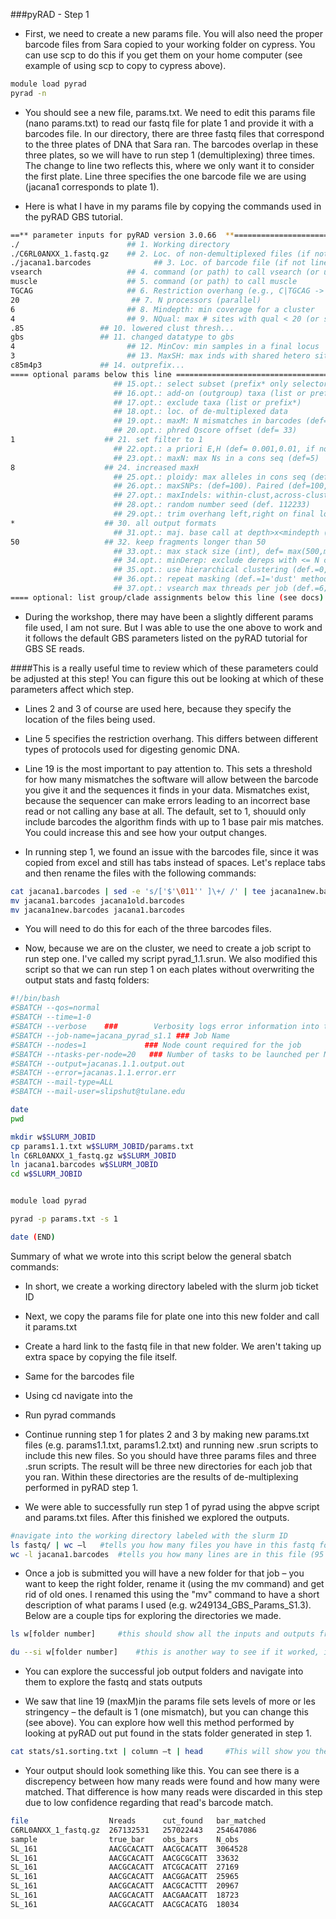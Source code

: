 ###pyRAD - Step 1 

* First, we need to create a new params file. You will also need the proper barcode files from Sara copied to your working folder on cypress. You can use scp to do this if you get them on your home computer (see example of using scp to copy to cypress above).

```bash
module load pyrad
pyrad -n
```

* You should see a new file, params.txt. We need to edit this params file (nano params.txt) to read our fastq file for plate 1 and provide it with a barcodes file. In our directory, there are three fastq files that correspond to the three plates of DNA that Sara ran. The barcodes overlap in these three plates, so we will have to run step 1 (demultiplexing) three times. The change to line two reflects this, where we only want it to consider the first plate. Line three specifies the one barcode file we are using (jacana1 corresponds to plate 1). 

* Here is what I have in my params file by copying the commands used in the pyRAD GBS tutorial.

```bash
==** parameter inputs for pyRAD version 3.0.66  **======================== affected step ==
./                        ## 1. Working directory                                 (all)
./C6RL0ANXX_1.fastq.gz    ## 2. Loc. of non-demultiplexed files (if not line 18)  (s1)
./jacana1.barcodes              ## 3. Loc. of barcode file (if not line 18)             (s1)
vsearch                   ## 4. command (or path) to call vsearch (or usearch)    (s3,s6)
muscle                    ## 5. command (or path) to call muscle                  (s3,s7)
TGCAG                     ## 6. Restriction overhang (e.g., C|TGCAG -> TGCAG)     (s1,s2)
20                         ## 7. N processors (parallel)                           (all)
6                         ## 8. Mindepth: min coverage for a cluster              (s4,s5)
4                         ## 9. NQual: max # sites with qual < 20 (or see line 20)(s2)
.85                 ## 10. lowered clust thresh...
gbs                 ## 11. changed datatype to gbs
4                         ## 12. MinCov: min samples in a final locus             (s7)
3                         ## 13. MaxSH: max inds with shared hetero site          (s7)
c85m4p3             ## 14. outprefix...
==== optional params below this line ===================================  affected step ==
                       ## 15.opt.: select subset (prefix* only selector)            (s2-s7)
                       ## 16.opt.: add-on (outgroup) taxa (list or prefix*)         (s6,s7)
                       ## 17.opt.: exclude taxa (list or prefix*)                   (s7)
                       ## 18.opt.: loc. of de-multiplexed data                      (s2)
                       ## 19.opt.: maxM: N mismatches in barcodes (def= 1)          (s1)
                       ## 20.opt.: phred Qscore offset (def= 33)                    (s2)
1                    ## 21. set filter to 1
                       ## 22.opt.: a priori E,H (def= 0.001,0.01, if not estimated) (s5)
                       ## 23.opt.: maxN: max Ns in a cons seq (def=5)               (s5)
8                    ## 24. increased maxH
                       ## 25.opt.: ploidy: max alleles in cons seq (def=2;see docs) (s4,s5)
                       ## 26.opt.: maxSNPs: (def=100). Paired (def=100,100)         (s7)
                       ## 27.opt.: maxIndels: within-clust,across-clust (def. 3,99) (s3,s7)
                       ## 28.opt.: random number seed (def. 112233)              (s3,s6,s7)
                       ## 29.opt.: trim overhang left,right on final loci, def(0,0) (s7)
*                    ## 30. all output formats
                       ## 31.opt.: maj. base call at depth>x<mindepth (def.x=mindepth) (s5)
50                   ## 32. keep fragments longer than 50
                       ## 33.opt.: max stack size (int), def= max(500,mean+2*SD)    (s3)
                       ## 34.opt.: minDerep: exclude dereps with <= N copies, def=1 (s3)
                       ## 35.opt.: use hierarchical clustering (def.=0, 1=yes)      (s6)
                       ## 36.opt.: repeat masking (def.=1='dust' method, 0=no)      (s3,s6)
                       ## 37.opt.: vsearch max threads per job (def.=6; see docs)   (s3,s6)
==== optional: list group/clade assignments below this line (see docs) ==================
```

* During the workshop, there may have been a slightly different params file used, I am not sure. But I was able to use the one above to work and it follows the default GBS parameters listed on the pyRAD tutorial for GBS SE reads.  

####This is a really useful time to review which of these parameters could be adjusted at this step! You can figure this out be looking at which of these parameters affect which step.
   * Lines 2 and 3 of course are used here, because they specify the location of the files being used. 
   * Line 5 specifies the restriction overhang. This differs between different types of protocols used for digesting genomic DNA.
   * Line 19 is the most important to pay attention to. This sets a threshold for how many mismatches the software will allow between the barcode you give it and the sequences it finds in your data. Mismatches exist, because the sequencer can make errors leading to an incorrect base read or not calling any base at all. The default, set to 1, shouuld only include barcodes the algorithm finds with up to 1 base pair mis matches. You could increase this and see how your output changes. 

* In running step 1, we found an issue with the barcodes file, since it was copied from excel and still has tabs instead of spaces. Let's replace tabs and then rename the files with the following commands:

```bash
cat jacana1.barcodes | sed -e 's/['$'\011'' ]\+/ /' | tee jacana1new.barcodes
mv jacana1.barcodes jacana1old.barcodes
mv jacana1new.barcodes jacana1.barcodes
```

* You will need to do this for each of the three barcodes files.

* Now, because we are on the cluster, we need to create a job script to run step one. I've called my script pyrad_1.1.srun. We also modified this script so that we can run step 1 on each plates without overwriting the output stats and fastq folders: 

```bash
#!/bin/bash
#SBATCH --qos=normal
#SBATCH --time=1-0
#SBATCH --verbose    ###        Verbosity logs error information into the error file
#SBATCH --job-name=jacana_pyrad_s1.1 ### Job Name
#SBATCH --nodes=1             ### Node count required for the job
#SBATCH --ntasks-per-node=20   ### Number of tasks to be launched per Node
#SBATCH --output=jacanas.1.1.output.out
#SBATCH --error=jacanas.1.1.error.err
#SBATCH --mail-type=ALL
#SBATCH --mail-user=slipshut@tulane.edu

date
pwd

mkdir w$SLURM_JOBID
cp params1.1.txt w$SLURM_JOBID/params.txt
ln C6RL0ANXX_1_fastq.gz w$SLURM_JOBID
ln jacana1.barcodes w$SLURM_JOBID
cd w$SLURM_JOBID


module load pyrad

pyrad -p params.txt -s 1

date (END) 
```

Summary of what we wrote into this script below the general sbatch commands:

   * In short, we create a working directory labeled with the slurm job ticket ID
   * Next, we copy the params file for plate one into this new folder and call it params.txt
   * Create a hard link to the fastq file in that new folder. We aren't taking up extra space by copying the file itself. 
   * Same for the barcodes file
   * Using cd navigate into the 
   * Run pyrad commands

* Continue running step 1 for plates 2 and 3 by making new params.txt files (e.g. params1.1.txt, params1.2.txt) and running new .srun scripts to include this new files. So you should have three params files and three .srun scripts. The result will be three new directories for each job that you ran. Within these directories are the results of de-multiplexing performed in pyRAD step 1. 

* We were able to successfully run step 1 of pyrad using the abpve script and params.txt files. After this finished we explored the outputs.
```bash
#navigate into the working directory labeled with the slurm ID
ls fastq/ | wc –l 	#tells you how many files you have in this fastq folder
wc -l jacana1.barcodes 	#tells you how many lines are in this file (95 is ok, 96 is ok too – depends on how computer is counting lines)
```

* Once a job is submitted you will have a new folder for that job – you want to keep the right folder, rename it (using the mv command) and get rid of old ones. I renamed this using the "mv" command to have a short description of what params I used (e.g. w249134_GBS_Params_S1.3). Below are a couple tips for exploring the directories we made.   
```bash
ls w[folder number] 	#this should show all the inputs and outputs from this job including a stats and fastq

du --si w[folder number] 	#this is another way to see if it worked, it shows you what’s in the folder and how much space it takes up
```

* You can explore the successful job output folders and navigate into them to explore the fastq and stats outputs

* We saw that line 19 (maxM)in the params file sets levels of more or les stringency – the default is 1 (one mismatch), but you can change this (see above). You can explore how well this method performed by looking at pyRAD out put found in the stats folder generated in step 1. 

```bash
cat stats/s1.sorting.txt | column –t | head 	#This will show you the beginning of the file with number of reads, etc in columns
```

* Your output should look something like this. You can see there is a discrepency between how many reads were found and how many were matched. That difference is how many reads were discarded in this step due to low confidence regarding that read's barcode match. 

```bash
file                  Nreads      cut_found   bar_matched
C6RL0ANXX_1_fastq.gz  267132531   257022443   254647086
sample                true_bar    obs_bars    N_obs
SL_161                AACGCACATT  AACGCACATT  3064528
SL_161                AACGCACATT  AACGCGCATT  33632
SL_161                AACGCACATT  ATCGCACATT  27169
SL_161                AACGCACATT  AACGGACATT  25965
SL_161                AACGCACATT  AACGCACTTT  20967
SL_161                AACGCACATT  AACGAACATT  18723
SL_161                AACGCACATT  AACGCACATG  18034
```
